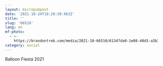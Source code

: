 ```yaml
---
layout: micropubpost
date: '2021-10-24T18:28:30.963Z'
title: ''
slug: '66510'
lang: en
mf-photo:
  - >-
    https://brandontreb.com/media/2021-10-66510/61347da0-1e08-40d3-a3b3-f0b08390988f.jpeg
category: social
---
```

Balloon Fiesta 2021
